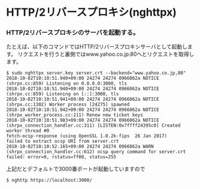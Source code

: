 # HTTP/2リバースプロキシ(nghttpx)

### HTTP/2リバースプロキシのサーバを起動する。
たとえば、以下のコマンドではHTTP/2リバースプロキシサーバとして起動します。
リクエストを行うと裏側ではwww.yahoo.co.jp:80へとリクエストを取得します。
```
$ sudo nghttpx server.key server.crt --backend="www.yahoo.co.jp,80" 
2018-10-02T10:10:51.940+09:00 24274 24274 0966062a NOTICE (shrpx.cc:859) Listening on 0.0.0.0:3000, tls
2018-10-02T10:10:51.940+09:00 24274 24274 0966062a NOTICE (shrpx.cc:859) Listening on [::]:3000, tls
2018-10-02T10:10:51.941+09:00 24274 24274 0966062a NOTICE (shrpx.cc:1302) Worker process [24275] spawned
2018-10-02T10:10:51.942+09:00 24274 24274 0966062a NOTICE (shrpx_worker_process.cc:211) Renew new ticket keys
2018-10-02T10:10:51.983+09:00 24274 24274 0966062a NOTICE (shrpx_connection_handler.cc:311) [LISTEN:0x7ffff24395c0] Created worker thread #0
fetch-ocsp-response (using OpenSSL 1.0.2k-fips  26 Jan 2017)
failed to extract ocsp URI from server.crt
2018-10-02T10:10:52.165+09:00 24274 24274 0966062a WARN (shrpx_connection_handler.cc:612) ocsp query command for server.crt failed: error=0, rstatus=ff00, status=255
```

上記だとデフォルトで3000番ポートが起動していますので
```
$ nghttp https://localhost:3000/
```
